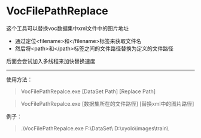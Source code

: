 # VocFilePathReplace

这个工具可以替换voc数据集中xml文件中的图片地址

- 通过定位\<filename\>和\</filename\>标签来获取文件名
- 然后将\<path\>和\</path\>标签之间的文件路径替换为定义的文件路径

后面会尝试加入多线程来加快替换速度

***

使用方法：

> VocFilePathRepalce.exe [DataSet Path] [Replace Path]

> VocFilePathRepalce.exe [数据集所在的文件路径] [替换xml中的图片路径]

例子：

> .\VocFilePathRepalce.exe F:\DataSet\ D:\xyolo\images\train\
